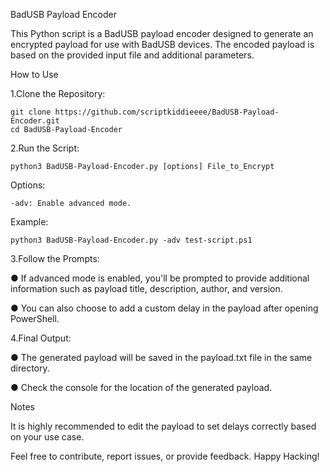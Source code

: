 BadUSB Payload Encoder

This Python script is a BadUSB payload encoder designed to generate an encrypted payload for use with BadUSB devices. The encoded payload is based on the provided input file and additional parameters.

How to Use

1.Clone the Repository:

    git clone https://github.com/scriptkiddieeee/BadUSB-Payload-Encoder.git
    cd BadUSB-Payload-Encoder

2.Run the Script:

    python3 BadUSB-Payload-Encoder.py [options] File_to_Encrypt

Options:

    -adv: Enable advanced mode.

Example:

    python3 BadUSB-Payload-Encoder.py -adv test-script.ps1

3.Follow the Prompts:

● If advanced mode is enabled, you'll be prompted to provide additional information such as payload title, description, author, and version.
        
● You can also choose to add a custom delay in the payload after opening PowerShell.

4.Final Output:

● The generated payload will be saved in the payload.txt file in the same directory.

● Check the console for the location of the generated payload.

Notes

It is highly recommended to edit the payload to set delays correctly based on your use case.

Feel free to contribute, report issues, or provide feedback. Happy Hacking!
